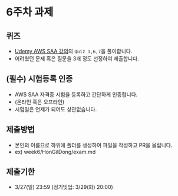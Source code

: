 # 6주차 과제
## 퀴즈
- [Udemy AWS SAA 강의](https://www.udemy.com/course/best-aws-certified-solutions-architect-associate/)의 `Quiz 1,6,7`을 풀이합니다.
- 어려웠던 문제 혹은 질문을 3개 정도 선정하여 제출합니다.

## (필수) 시험등록 인증
- AWS SAA 자격증 시험을 등록하고 간단하게 인증합니다.
- (온라인 혹은 오프라인)
- 시험일은 언제가 되어도 상관없습니다.

## 제출방법
- 본인의 이름으로 하위에 폴더를 생성하여 파일을 작성하고 PR을 올립니다.
- ex) week6/HonGilDong/exam.md

##  제출기한
- 3/27(일) 23:59 (정기밋업: 3/29(화) 20:00)
